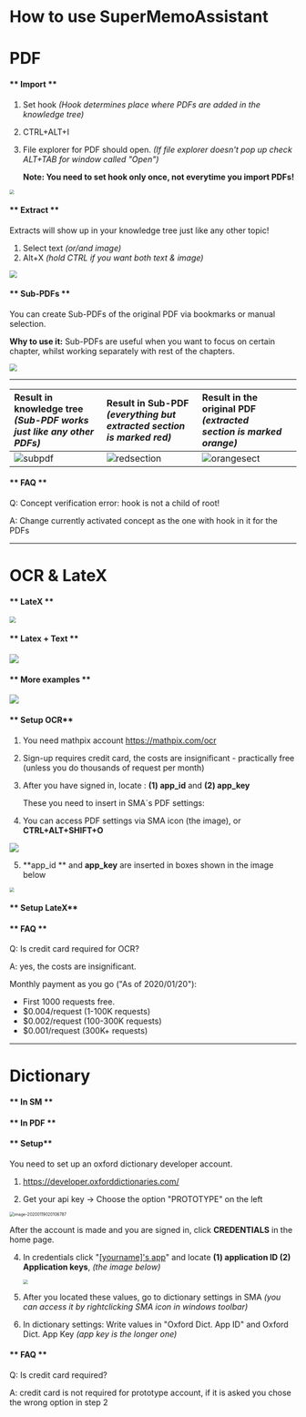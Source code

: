 # How to use SuperMemoAssistant

# **PDF**



<!-- tabs:start -->

#### ** Import **

1. Set hook *(Hook determines place where PDFs are added in the knowledge tree)*

2. CTRL+ALT+I

3. File explorer for PDF should open. *(If file explorer doesn't pop up check ALT+TAB for window called "Open")*

   **Note: You need to set hook only once, not everytime you import PDFs!**

<img src="https://raw.githubusercontent.com/supermemo/SuperMemoAssistant.Documentation/master/resources/SuperMemoAssistant.Plugins.PDF/import.png" style="zoom: 50%;" />



#### ** Extract **

Extracts will show up in your knowledge tree just like any other topic!

1. Select text *(or/and image)*
2. Alt+X *(hold CTRL if you want both text & image)*

<img src="https://github.com/supermemo/SuperMemoAssistant.Documentation/blob/master/resources/SuperMemoAssistant.Plugins.PDF/textimage.gif?raw=true" style="zoom:80%;" />



#### ** Sub-PDFs **

You can create Sub-PDFs of the original PDF via bookmarks or manual selection.

**Why to use it:** Sub-PDFs are useful when you want to focus on certain chapter, whilst working separately with rest of the chapters.

<img src="https://github.com/supermemo/SuperMemoAssistant.Documentation/blob/master/resources/SuperMemoAssistant.Plugins.PDF/pdfextract.gif?raw=true" style="zoom: 80%;" />

------



| Result in knowledge tree *(Sub-PDF works just like any other PDFs)* | Result in Sub-PDF *(everything but extracted section is marked red)* | Result in the original PDF *(extracted section is marked orange)* |      |
| :----------------------------------------------------------- | :----------------------------------------------------------- | :----------------------------------------------------------- | ---- |
| <img src="https://github.com/supermemo/SuperMemoAssistant.Documentation/blob/master/resources/SuperMemoAssistant.Plugins.PDF/subpdf.png?raw=true" alt="subpdf"  /> | ![redsection](https://github.com/supermemo/SuperMemoAssistant.Documentation/blob/master/resources/SuperMemoAssistant.Plugins.PDF/redsection.png?raw=true) | ![orangesect](https://github.com/supermemo/SuperMemoAssistant.Documentation/blob/master/resources/SuperMemoAssistant.Plugins.PDF/orangesect.png?raw=true) |      |

#### ** FAQ **

Q: Concept verification error: hook is not a child of root!

A: Change currently activated concept as the one with hook in it for the PDFs

<!-- tabs:end -->

------

# OCR & LateX

<!-- tabs:start -->

#### ** LateX **

<img src="https://github.com/supermemo/SuperMemoAssistant.Documentation/blob/master/resources/SuperMemoAssistant.Plugins.PDF/JstLtX.gif?raw=true" style="zoom: 67%;" />



#### ** Latex + Text **

![](https://github.com/supermemo/SuperMemoAssistant.Documentation/blob/master/resources/SuperMemoAssistant.Plugins.PDF/Txt%20and%20LtX.gif?raw=true)



#### ** More examples **

![](https://github.com/supermemo/SuperMemoAssistant.Documentation/blob/master/resources/SuperMemoAssistant.Plugins.PDF/CmplXLtX.gif?raw=true)



#### ** Setup OCR**

1. You need mathpix account https://mathpix.com/ocr

2. Sign-up requires credit card, the costs are insignificant - practically free (unless you do thousands of request per month)

3. After you have signed in, locate : **(1) app_id** and **(2) app_key** 

   These you need to insert in SMA´s PDF settings:

4. You can access PDF settings via SMA icon (the image), or **CTRL+ALT+SHIFT+O**

![](https://github.com/supermemo/SuperMemoAssistant.Documentation/blob/master/resources/SuperMemoAssistant.Plugins.PDF/accesssettings.png?raw=true)

5. **app_id ** and **app_key** are inserted in boxes shown in the image below

<img src="https://raw.githubusercontent.com/supermemo/SuperMemoAssistant.Documentation/master/resources/SuperMemoAssistant.Plugins.PDF/insettings.png" style="zoom: 50%;" />

#### ** Setup LateX**

#### ** FAQ **

Q: Is credit card required for OCR?

A: yes, the costs are insignificant. 

Monthly payment as you go ("As of 2020/01/20"):

- First 1000 requests free.
- $0.004/request (1-100K requests)
- $0.002/request (100-300K requests)
- $0.001/request (300K+ requests)

<!-- tabs:end -->

------

# Dictionary

<!-- tabs:start -->

#### ** In SM **

#### ** In PDF **

#### ** Setup**

You need to set up an oxford dictionary developer account.  

1. https://developer.oxforddictionaries.com/

2. Get your api key -> Choose the option "PROTOTYPE" on the left

<img src="https://github.com/supermemo/SuperMemoAssistant.Documentation/blob/master/resources/SuperMemoAssistant.Plugins.PDF/prototype2.png?raw=true" alt="image-20200119020106787" style="zoom:50%;" />

After the account is made and you are signed in, click **CREDENTIALS** in the home page. 

4. In credentials click "<u>[yourname]'s app</u>" and locate **(1) application ID  (2) Application keys**, *(the image below)*

   <img src="https://raw.githubusercontent.com/supermemo/SuperMemoAssistant.Documentation/master/resources/SuperMemoAssistant.Plugins.PDF/credentials.png" style="zoom: 50%;" />

5. After you located these values, go to dictionary settings in SMA *(you can access it by rightclicking SMA icon in windows toolbar)*

6. In dictionary settings: Write values in "Oxford Dict. App ID" and Oxford Dict. App Key *(app key is the longer one)*

#### ** FAQ **

Q: Is credit card required?

A: credit card is not required for prototype account, if it is asked you chose the wrong option in step 2

<!-- tabs:end -->



